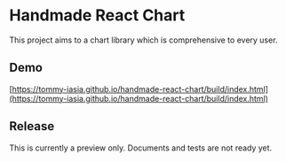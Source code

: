 # Handmade React Chart

This project aims to a chart library which is comprehensive to every user.

## Demo

[https://tommy-iasia.github.io/handmade-react-chart/build/index.html](https://tommy-iasia.github.io/handmade-react-chart/build/index.html)

## Release

This is currently a preview only. Documents and tests are not ready yet.
